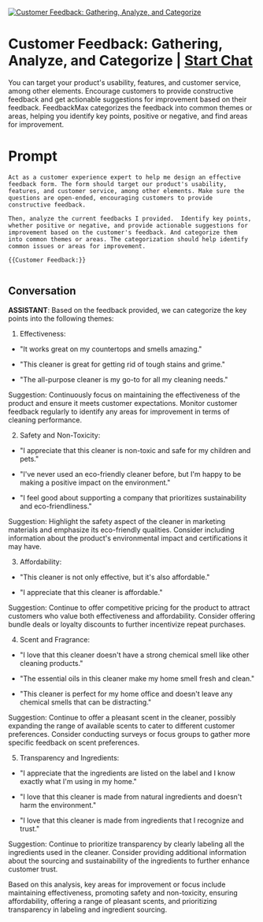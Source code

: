 
[![Customer Feedback: Gathering, Analyze, and Categorize](https://flow-prompt-covers.s3.us-west-1.amazonaws.com/icon/futuristic/futu_1.png)](https://gptcall.net/chat.html?data=%7B%22contact%22%3A%7B%22id%22%3A%22ar--dXWJSBCGJZF69bYOj%22%2C%22flow%22%3Atrue%7D%7D)
# Customer Feedback: Gathering, Analyze, and Categorize | [Start Chat](https://gptcall.net/chat.html?data=%7B%22contact%22%3A%7B%22id%22%3A%22ar--dXWJSBCGJZF69bYOj%22%2C%22flow%22%3Atrue%7D%7D)
You can target your product's usability, features, and customer service, among other elements. Encourage customers to provide constructive feedback and get actionable suggestions for improvement based on their feedback. FeedbackMax categorizes the feedback into common themes or areas, helping you identify key points, positive or negative, and find areas for improvement.

# Prompt

```
Act as a customer experience expert to help me design an effective feedback form. The form should target our product's usability, features, and customer service, among other elements. Make sure the questions are open-ended, encouraging customers to provide constructive feedback. 

Then, analyze the current feedbacks I provided.  Identify key points, whether positive or negative, and provide actionable suggestions for improvement based on the customer's feedback. And categorize them  into common themes or areas. The categorization should help identify common issues or areas for improvement.

{{Customer Feedback:}}


```

## Conversation

**ASSISTANT**: Based on the feedback provided, we can categorize the key points into the following themes:



1. Effectiveness:

- "It works great on my countertops and smells amazing."

- "This cleaner is great for getting rid of tough stains and grime."

- "The all-purpose cleaner is my go-to for all my cleaning needs."



Suggestion: Continuously focus on maintaining the effectiveness of the product and ensure it meets customer expectations. Monitor customer feedback regularly to identify any areas for improvement in terms of cleaning performance.



2. Safety and Non-Toxicity:

- "I appreciate that this cleaner is non-toxic and safe for my children and pets."

- "I've never used an eco-friendly cleaner before, but I'm happy to be making a positive impact on the environment."

- "I feel good about supporting a company that prioritizes sustainability and eco-friendliness."



Suggestion: Highlight the safety aspect of the cleaner in marketing materials and emphasize its eco-friendly qualities. Consider including information about the product's environmental impact and certifications it may have.



3. Affordability:

- "This cleaner is not only effective, but it's also affordable."

- "I appreciate that this cleaner is affordable."



Suggestion: Continue to offer competitive pricing for the product to attract customers who value both effectiveness and affordability. Consider offering bundle deals or loyalty discounts to further incentivize repeat purchases.



4. Scent and Fragrance:

- "I love that this cleaner doesn't have a strong chemical smell like other cleaning products."

- "The essential oils in this cleaner make my home smell fresh and clean."

- "This cleaner is perfect for my home office and doesn't leave any chemical smells that can be distracting."



Suggestion: Continue to offer a pleasant scent in the cleaner, possibly expanding the range of available scents to cater to different customer preferences. Consider conducting surveys or focus groups to gather more specific feedback on scent preferences.



5. Transparency and Ingredients:

- "I appreciate that the ingredients are listed on the label and I know exactly what I'm using in my home."

- "I love that this cleaner is made from natural ingredients and doesn't harm the environment."

- "I love that this cleaner is made from ingredients that I recognize and trust."



Suggestion: Continue to prioritize transparency by clearly labeling all the ingredients used in the cleaner. Consider providing additional information about the sourcing and sustainability of the ingredients to further enhance customer trust.



Based on this analysis, key areas for improvement or focus include maintaining effectiveness, promoting safety and non-toxicity, ensuring affordability, offering a range of pleasant scents, and prioritizing transparency in labeling and ingredient sourcing.


